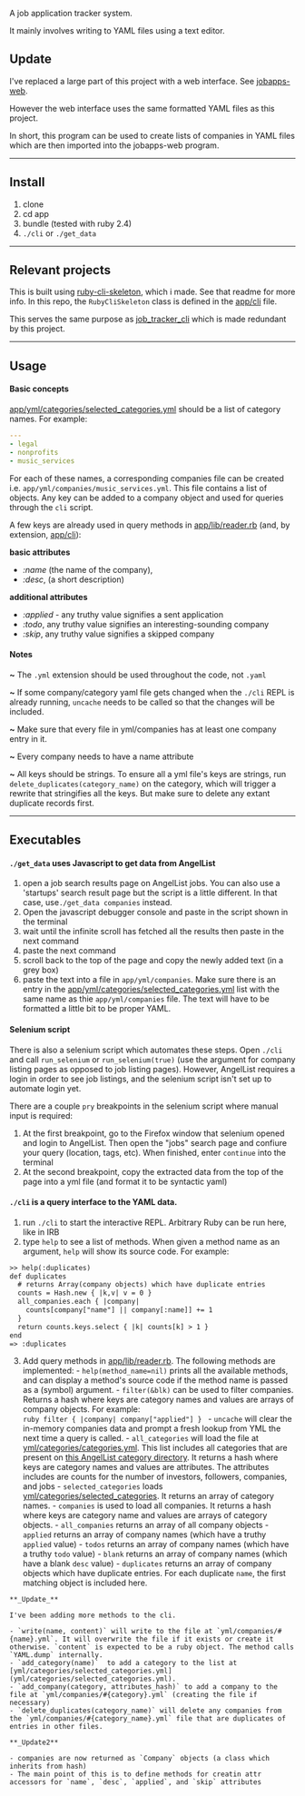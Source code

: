 A job application tracker system.

It mainly involves writing to YAML files using a text editor.

## Update

I've replaced a large part of this project with a web interface. See [jobapps-web](http://github.com/maxpleaner/jobapps-web). 

However the web interface uses the same formatted YAML files as this project.

In short, this program can be used to create lists of companies in YAML files which are then imported into the jobapps-web program. 

---

## Install

1. clone
2. cd app
3. bundle (tested with ruby 2.4)
4. `./cli` or `./get_data`

---


## Relevant projects

This is built using [ruby-cli-skeleton](http://github.com/maxpleaner/ruby-cli-skeleton), which i made. See that readme for more info. In this repo, the `RubyCliSkeleton` class is defined in the [app/cli](app/cli) file.

This serves the same purpose as [job_tracker_cli](http://github.com/maxpleaner/job_tracker_cli) which is made redundant by this project. 

---

## Usage

#### Basic concepts
  
[app/yml/categories/selected_categories.yml](app/yml/categories/selected_categories.yml) should be a list of category names. For example:  
```yml
--- 
- legal
- nonprofits
- music_services
```  

For each of these names, a corresponding companies file can be created i.e. `app/yml/companies/music_services.yml`. This file contains a list of objects. Any key can be added to a company object and used for queries through the `cli` script.

A few keys are already used in query methods in [app/lib/reader.rb](app/lib/reader.rb) (and, by extension, [app/cli](app/cli)):

**basic attributes**
- *:name* (the name of the company),
- *:desc*, (a short description)  

**additional attributes**
- *:applied* - any truthy value signifies a sent application
- *:todo*, any truthy value signifies an interesting-sounding company
- *:skip*, any truthy value signifies a skipped company

#### Notes

**~** The `.yml` extension should be used throughout the code, not `.yaml`

**~** If some company/category yaml file gets changed when the `./cli` REPL is already running, `uncache` needs to be called so that the changes will be included.

**~** Make sure that every file in yml/companies has at least one company entry in it. 

**~** Every company needs to have a name attribute

**~** All keys should be strings. To ensure all a yml file's keys are strings, run `delete_duplicates(category_name)` on the category, which will trigger a rewrite that stringifies all the keys. But make sure to delete any extant duplicate records first. 

----

## Executables

#### `./get_data` uses Javascript to get data from AngelList

  
  1. open a job search results page on AngelList jobs. You can also use a 'startups' search result page but the script is a little different. In that case, use`./get_data companies` instead.
  2. Open the javascript debugger console and paste in the script shown in the terminal
  3. wait until the infinite scroll has fetched all the results then paste in the next command
  4. paste the next command
  5. scroll back to the top of the page and copy the newly added text (in a grey box)
  6. paste the text into a file in `app/yml/companies`. Make sure there is an entry in the [app/yml/categories/selected_categories.yml](app/yml/categories/selected_categories.yml) list with the same name as thie `app/yml/companies` file. The text will have to be formatted a little bit to be proper YAML.

#### Selenium script

  There is also a selenium script which automates these steps. Open `./cli` and call `run_selenium` or `run_selenium(true)` (use the argument for company listing pages as opposed to job listing pages). However, AngelList requires a login in order to see job listings, and the selenium script isn't set up to automate login yet.

  There are a couple `pry` breakpoints in the selenium script where manual input is required:

  1. At the first breakpoint, go to the Firefox window that selenium opened and login to AngelList. Then open the "jobs" search page and confiure your query (location, tags, etc). When finished, enter `continue` into the terminal
  2. At the second breakpoint, copy the extracted data from the top of the page into a yml file (and format it to be syntactic yaml)

#### `./cli` is a query interface to the YAML data.
  1. run `./cli` to start the interactive REPL. Arbitrary Ruby can be run here, like in IRB
  2. type `help` to see a list of methods. When given a method name as an argument, `help` will show its source code. For example:  
  ```txt
  >> help(:duplicates)
  def duplicates
    # returns Array(company objects) which have duplicate entries
    counts = Hash.new { |k,v| v = 0 }
    all_companies.each { |company|
      counts[company["name"] || company[:name]] += 1
    }
    return counts.keys.select { |k| counts[k] > 1 }
  end
  => :duplicates

  ```  
  3. Add query methods in [app/lib/reader.rb](app/lib/reader.rb). The following methods are implemented:
    - `help(method_name=nil)` prints all the available methods, and can display a method's source code if the method name is passed as a (symbol) argument.
    - `filter(&blk)` can be used to filter companies. Returns a hash where keys are category names and values are arrays of company objects.
    For example:  
    ```ruby
      filter { |company| company["applied"] }
    ```
    - `uncache` will clear the in-memory companies data and prompt a fresh lookup from YML the next time a query is called.
    - `all_categories` will load the file at [yml/categories/categories.yml](yml/categories/categories.yml). This list includes all categories that are present on [this AngelList category directory](https://angel.co/markets). It returns a hash where keys are category names and values are attributes. The attributes includes are counts for the number of investors, followers, companies, and jobs
    - `selected_categories` loads [yml/categories/selected_categories](yml/categories/selected_categories). It returns an array of category names.
    - `companies` is used to load all companies. It returns a hash where keys are category name and values are arrays of category objects.
    - `all_companies` returns an array of all company objects 
    - `applied` returns an array of company names (which have a truthy `applied` value)
    - `todos` returns an array of company names (which have a truthy `todo` value)
    - `blank` returns an array of company names (which have a blank `desc` value)
    - `duplicates` returns an array of company objects which have duplicate entries. For each duplicate `name`, the first matching object is included here. 

    **_Update_**

    I've been adding more methods to the cli.

    - `write(name, content)` will write to the file at `yml/companies/#{name}.yml`. It will overwrite the file if it exists or create it otherwise. `content` is expected to be a ruby object. The method calls `YAML.dump` internally.
    - `add_category(name)`  to add a category to the list at [yml/categories/selected_categories.yml](yml/categories/selected_categories.yml).
    - `add_company(category, attributes_hash)` to add a company to the file at `yml/companies/#{category}.yml` (creating the file if necessary) 
    - `delete_duplicates(category_name)` will delete any companies from the `yml/companies/#{category_name}.yml` file that are duplicates of entries in other files. 
    
    **_Update2**

    - companies are now returned as `Company` objects (a class which inherits from hash)
    - The main point of this is to define methods for creatin attr accessors for `name`, `desc`, `applied`, and `skip` attributes 
